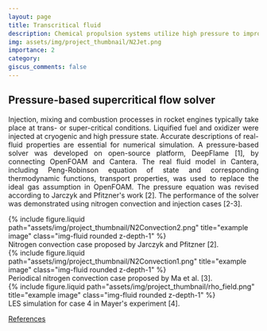 ```yaml
---
layout: page
title: Transcritical fluid
description: Chemical propulsion systems utilize high pressure to improve thermal efficency. The fluid under transcritical or supercritical states exhibits multi-scale physical behaviours and pose challenges to numerical simulation ...
img: assets/img/project_thumbnail/N2Jet.png
importance: 2
category: 
giscus_comments: false
---
```

<!-- the script and style -->
<script>
function togglebibBlock(blockid) {
  var id = document.getElementById(blockid);
  if (id) {
    if(id.className.indexOf('bibBlock') != -1) {
        id.className.indexOf('noshow') == -1?id.className = 'bibBlock noshow':id.className = 'bibBlock';
    }
  } else {
    return;
  }
}
</script>

<style>
div.noshow { display: none; }
div.bibBlock {}
</style> 
<!-- the script and style -->

<h2> Pressure-based supercritical flow solver </h2>

<p style="text-align: justify;">
Injection, mixing and combustion processes in rocket engines typically take place at trans- or super-critical conditions. Liquified fuel and oxidizer were injected at cryogenic and high pressure state. Accurate descriptions of real-fluid properties are essential for numerical simulation. A pressure-based solver was developed on open-source platform, DeepFlame [1], by connecting OpenFOAM and Cantera. The real fluid model in Cantera, including Peng-Robinson equation of state and corresponding thermodynamic functions, transport properties, was used to replace the ideal gas assumption in OpenFOAM. The pressure equation was revised according to Jarczyk and Pfitzner's work [2]. The performance of the solver was demonstrated using nitrogen convection and injection cases [2-3]. 
</p>

<div class="row justify-content-sm-center">
    <div class="col-sm-9 mt-3 mt-md-0">
        {% include figure.liquid path="assets/img/project_thumbnail/N2Convection2.png" title="example image" class="img-fluid rounded z-depth-1" %}
    </div>
</div>
<div class="caption">
    Nitrogen convection case proposed by Jarczyk and Pfitzner [2].
</div>

<div class="row justify-content-sm-center">
    <div class="col-sm-9 mt-3 mt-md-0">
        {% include figure.liquid path="assets/img/project_thumbnail/N2Convection1.png" title="example image" class="img-fluid rounded z-depth-1" %}
    </div>
</div>
<div class="caption">
    Periodical nitrogen convection case proposed by Ma et al. [3].
</div>

<div class="row justify-content-sm-center">
    <div class="col-sm-9 mt-3 mt-md-0">
        {% include figure.liquid path="assets/img/project_thumbnail/rho_field.png" title="example image" class="img-fluid rounded z-depth-1" %}
    </div>
</div>
<div class="caption">
    LES simulation for case 4 in Mayer's experiment [4].
</div>

<a href="javascript:togglebibBlock('ref1')" class="textlink">References</a>
<div id="ref1" class="bibBlock noshow">
<pre>
[1] <img src="/assets/img/project_thumbnail/deepflame.jpg" style="height: 2em;vertical-align: middle;"> <a href="https://github.com/deepmodeling/deepflame-dev">https://github.com/deepmodeling/deepflame-dev</a>
[2] M.-M. Jarczyk, and M. Pfitzner, in 50th AIAA Aerospace Sciences Meeting Including the New Horizons Forum and Aerospace Exposition (American Institute of Aeronautics and Astronautics, 2012).
[3] P.C. Ma, Y. Lv, and M. Ihme, “An entropy-stable hybrid scheme for simulations of transcritical real-fluid flows,” Journal of Computational Physics 340, 330–357 (2017).
[4] W. Mayer, J. Telaar, R. Branam, G. Schneider, and J. Hussong, “Raman Measurements of Cryogenic Injection at Supercritical Pressure,” Heat and Mass Transfer 39(8), 709–719 (2003).
</pre>
</div>